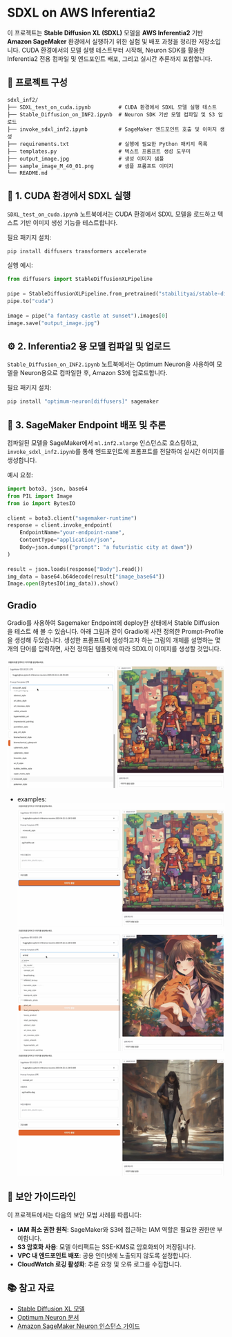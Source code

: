 # SDXL on AWS Inferentia2

이 프로젝트는 **Stable Diffusion XL (SDXL)** 모델을 **AWS Inferentia2** 기반 **Amazon SageMaker** 환경에서 실행하기 위한 실험 및 배포 과정을 정리한 저장소입니다. CUDA 환경에서의 모델 실행 테스트부터 시작해, Neuron SDK를 활용한 Inferentia2 전용 컴파일 및 엔드포인트 배포, 그리고 실시간 추론까지 포함합니다.

## 📂 프로젝트 구성

```
sdxl_inf2/
├── SDXL_test_on_cuda.ipynb         # CUDA 환경에서 SDXL 모델 실행 테스트
├── Stable_Diffusion_on_INF2.ipynb  # Neuron SDK 기반 모델 컴파일 및 S3 업로드
├── invoke_sdxl_inf2.ipynb          # SageMaker 엔드포인트 호출 및 이미지 생성
├── requirements.txt                # 실행에 필요한 Python 패키지 목록
├── templates.py                    # 텍스트 프롬프트 생성 도우미
├── output_image.jpg                # 생성 이미지 샘플
├── sample_image_M_40_01.png        # 샘플 프롬프트 이미지
└── README.md
```

## 🧪 1. CUDA 환경에서 SDXL 실행

`SDXL_test_on_cuda.ipynb` 노트북에서는 CUDA 환경에서 SDXL 모델을 로드하고 텍스트 기반 이미지 생성 기능을 테스트합니다.

필요 패키지 설치:
```bash
pip install diffusers transformers accelerate
```

실행 예시:
```python
from diffusers import StableDiffusionXLPipeline

pipe = StableDiffusionXLPipeline.from_pretrained("stabilityai/stable-diffusion-xl-base-1.0")
pipe.to("cuda")

image = pipe("a fantasy castle at sunset").images[0]
image.save("output_image.jpg")
```

## ⚙️ 2. Inferentia2 용 모델 컴파일 및 업로드

`Stable_Diffusion_on_INF2.ipynb` 노트북에서는 Optimum Neuron을 사용하여 모델을 Neuron용으로 컴파일한 후, Amazon S3에 업로드합니다.

필요 패키지 설치:
```bash
pip install "optimum-neuron[diffusers]" sagemaker
```

## 🚀 3. SageMaker Endpoint 배포 및 추론

컴파일된 모델을 SageMaker에서 `ml.inf2.xlarge` 인스턴스로 호스팅하고, `invoke_sdxl_inf2.ipynb`를 통해 엔드포인트에 프롬프트를 전달하여 실시간 이미지를 생성합니다.

예시 요청:
```python
import boto3, json, base64
from PIL import Image
from io import BytesIO

client = boto3.client("sagemaker-runtime")
response = client.invoke_endpoint(
    EndpointName="your-endpoint-name",
    ContentType="application/json",
    Body=json.dumps({"prompt": "a futuristic city at dawn"})
)

result = json.loads(response["Body"].read())
img_data = base64.b64decode(result["image_base64"])
Image.open(BytesIO(img_data)).show()
```


## Gradio
Gradio를 사용하여 Sagemaker Endpoint에 deploy한 상태에서 Stable Diffusion을 테스트 해 볼 수 있습니다. 
아래 그림과 같이 Gradio에 사전 정의한 Prompt-Profile을 생성해 두었습니다. 생성한 프롬프트에 생성하고자 하는 그림의 개체를 설명하는 몇개의 단어를 입력하면, 사전 정의된 템플릿에 따라 SDXL이 이미지를 생성할 것입니다. 

![Select the preset profile](static/2.png)

- examples:
![example1](static/1.png)
![example2](static/3.png)
![example3](static/4.png)


## 🔐 보안 가이드라인

이 프로젝트에서는 다음의 보안 모범 사례를 따릅니다:

- **IAM 최소 권한 원칙**: SageMaker와 S3에 접근하는 IAM 역할은 필요한 권한만 부여합니다.
- **S3 암호화 사용**: 모델 아티팩트는 SSE-KMS로 암호화되어 저장됩니다.
- **VPC 내 엔드포인트 배포**: 공용 인터넷에 노출되지 않도록 설정합니다.
- **CloudWatch 로깅 활성화**: 추론 요청 및 오류 로그를 수집합니다.

## 📚 참고 자료

- [Stable Diffusion XL 모델](https://huggingface.co/stabilityai/stable-diffusion-xl-base-1.0)
- [Optimum Neuron 문서](https://huggingface.co/docs/optimum-neuron/)
- [Amazon SageMaker Neuron 인스턴스 가이드](https://docs.aws.amazon.com/sagemaker/latest/dg/inference-neuron.html)
